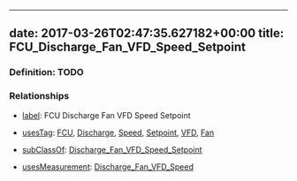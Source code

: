 
---
date: 2017-03-26T02:47:35.627182+00:00
title: FCU_Discharge_Fan_VFD_Speed_Setpoint
---
### Definition: TODO

### Relationships

* [label](http://www.w3.org/2000/01/rdf-schema#label): FCU Discharge Fan VFD Speed Setpoint

* [usesTag](https://brickschema.org/schema/1.0/BrickFrame#usesTag): [FCU](https://brickschema.org/schema/1.0/BrickTag#FCU), [Discharge](https://brickschema.org/schema/1.0/BrickTag#Discharge), [Speed](https://brickschema.org/schema/1.0/BrickTag#Speed), [Setpoint](https://brickschema.org/schema/1.0/BrickTag#Setpoint), [VFD](https://brickschema.org/schema/1.0/BrickTag#VFD), [Fan](https://brickschema.org/schema/1.0/BrickTag#Fan)

* [subClassOf](http://www.w3.org/2000/01/rdf-schema#subClassOf): [Discharge_Fan_VFD_Speed_Setpoint](https://brickschema.org/schema/1.0/Brick#Discharge_Fan_VFD_Speed_Setpoint)

* [usesMeasurement](https://brickschema.org/schema/1.0/BrickFrame#usesMeasurement): [Discharge_Fan_VFD_Speed](https://brickschema.org/schema/1.0/Brick#Discharge_Fan_VFD_Speed)
